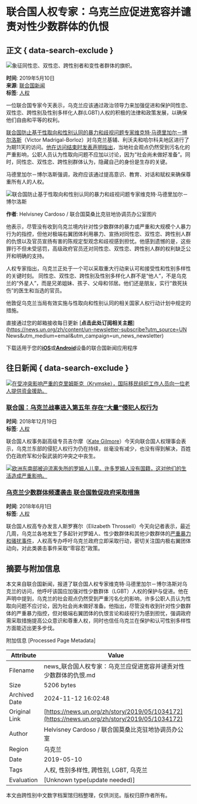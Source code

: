 # 联合国人权专家：乌克兰应促进宽容并谴责对性少数群体的仇恨

## 正文 { data-search-exclude }


![象征同性恋、双性恋、跨性别者和变性者群体的旗帜。](https://global.unitednations.entermediadb.net/assets/mediadb/services/module/asset/downloads/preset/assets/2016/05/24420/image1170x530cropped.jpg)

**时间**: 2019年5月10日  
**来源**: [联合国新闻](https://news.un.org/zh/story/2019/05/1034172)  
**标签**: [人权](https://zh/news/topic/human-rights)  

一位联合国专家今天表示，乌克兰应该通过政治领导力来加强促进和保护同性恋、双性恋、跨性别及性别多样化人群(LGBT)人权的积极的法律和政策发展，以确保他们自由和平等的权利。

[联合国防止基于性取向和性别认同的暴力和歧视问题专家维克特·马德里加尔－博尔洛斯](https://www.ohchr.org/CH/Issues/SexualOrientationGender/Pages/Index.aspx)（Victor Madrigal-Borloz）对乌克兰基辅、利沃夫和哈尔科夫地区进行了为期11天的访问。[他在访问结束时发表声明指出](https://www.ohchr.org/EN/NewsEvents/Pages/DisplayNews.aspx?NewsID=24587&LangID=E)，当地社会观点仍然受到污名化的严重影响，公职人员认为性取向问题不应加以讨论，因为“社会尚未做好准备”。同时，同性恋、双性恋、跨性别群体认为，隐藏自己的身份是生存的关键。

马德里加尔－博尔洛斯强调，政府应该通过提高意识、教育、对话和赋权来确保尊重所有人的人权。

![联合国防止基于性取向和性别认同的暴力和歧视问题专家维克特·马德里加尔－博尔洛斯](https://global.unitednations.entermediadb.net/assets/mediadb/services/module/asset/downloads/preset/assets/2018/12/18-12-10_Victor_Madrigal-Borloz.jpg/image1170x530cropped.jpg)

**作者**: Helvisney Cardoso / 联合国莫桑比克驻地协调员办公室图片

他表示，尽管没有收到乌克兰境内针对性少数群体的暴力或严重和大规模个人暴力行为的指控，但他对极端右翼团体利用暴力、宣扬对同性恋、双性恋、跨性别人群的仇恨以及官员宣扬有害的陈规定型观念和歧视感到担忧。他感到遗憾的是，这些罪行不但未受惩罚，高级政府官员还对同性恋、双性恋、跨性别人群的权利缺乏公开和明确的支持。

人权专家指出，乌克兰正处于一个可以采取重大行动来认可和接受性和性别多样性的关键时刻。 同性恋、双性恋、跨性别及性别多样化人群不是“他人”，不是乌克兰的“外星人”，而是兄弟姐妹、孩子、父母和邻居。他们还是朋友，实行“救死扶伤”的医生和当选的官员。

他敦促乌克兰当局有效实施与性取向和性别认同的相关国家人权行动计划中规定的措施。

直接通过您的邮箱接收每日更新 [**点击此处订阅相关主题**](https://news.un.org/zh/content/un-newsletter-subscribe?utm_source=UN News&utm_medium=email&utm_campaign=un_news_newsletter)

下载适用于您的[**iOS**](https://itunes.apple.com/us/app/un-news-reader/id496893005?mt=8)或[**Android**](https://play.google.com/store/apps/details?id=org.un.mobile.news&hl=en)设备的联合国新闻应用程序

## 往日新闻 { data-search-exclude }

[![在受冲突影响严重的克里姆斯克（Krymske），国际移民组织工作人员向一位老人提供资金援助。](https://global.unitednations.entermediadb.net/assets/mediadb/services/module/asset/downloads/preset/assets/2018/06/13-06-2018-Ukraine-IOM-assistance.jpg/image350x235cropped.jpg)](https://news.un.org/zh/story/2018/12/1025151)

### [联合国：乌克兰战事进入第五年 存在“大量”侵犯人权行为](https://news.un.org/zh/story/2018/12/1025151)

**时间**: 2018年12月19日  
**标签**: [人权](https://zh/news/topic/human-rights)  

联合国人权事务副高级专员吉尔摩（[Kate Gilmore](https://www.ohchr.org/CH/AboutUs/Pages/KateGilmore.aspx)）今天向联合国人权理事会表示，乌克兰东部的侵犯人权行为仍在持续，丝毫没有减少，也没有得到解决，百姓仍在政府军和分裂武装的冲突之中丧生。

[![欧洲东南部被迫流离失所的罗姆人儿童。许多罗姆人没有国籍，这对他们的生活造成严重影响。](https://global.unitednations.entermediadb.net/assets/mediadb/services/module/asset/downloads/preset/assets/2012/08/15307/image350x235cropped.jpg)](https://news.un.org/zh/story/2018/06/1010021)

### [乌克兰少数群体频遭袭击 联合国敦促政府采取措施](https://news.un.org/zh/story/2018/06/1010021)

**时间**: 2018年6月1日  
**标签**: [人权](https://zh/news/topic/human-rights)  

联合国人权高专办发言人斯罗赛尔（Elizabeth Throssell）今天向记者表示，最近几周，乌克兰各地发生了多起针对罗姆人、性少数群体和其他少数群体的[严重暴力和骚扰事件](http://www.ohchr.org/EN/NewsEvents/Pages/DisplayNews.aspx?NewsID=23166&LangID=E)，人权高专办呼吁乌克兰政府立即采取行动，密切关注国内极右翼团体动向，对此类袭击事件采取“零容忍”政策。

## 摘要与附加信息

<!-- tcd_abstract -->
本文来自联合国新闻，报道了联合国人权专家维克特·马德里加尔－博尔洛斯对乌克兰的访问，他呼吁该国应加强对性少数群体（LGBT）人权的保护与促进。他在声明中提到，乌克兰的社会观点仍然受到严重污名化的影响，许多公职人员认为性取向问题不应讨论，因为社会尚未做好准备。他指出，尽管没有收到针对性少数群体的严重暴力指控，但对极端右翼团体的仇恨言论和歧视行为感到担忧，强调政府需采取措施提高公众意识和尊重人权，同时也信任乌克兰在保护和认可性别多样性方面能迈出更多步伐。
<!-- tcd_abstract_end -->

附加信息 [Processed Page Metadata]

| Attribute       | Value                                  |
|-----------------|----------------------------------------|
| Filename        | news_联合国人权专家：乌克兰应促进宽容并谴责对性少数群体的仇恨.md                             |
| Size            | 5206 bytes                           |
| Archived Date   | 2024-11-12 16:02:48                             |
| Original Link   | [https://news.un.org/zh/story/2019/05/1034172](https://news.un.org/zh/story/2019/05/1034172)                       |
| Author          | Helvisney Cardoso / 联合国莫桑比克驻地协调员办公室                               |
| Region          | 乌克兰                               |
| Date            | 2019-05-10                                 |
| Tags            | 人权, 性别多样性, 跨性别, LGBT, 乌克兰                                 |
| Evaluation            | [Unknown type(update needed)]                                 |
<!-- tcd_table_end -->

本文由跨性别中文数字档案馆归档整理，仅供浏览。版权归原作者所有。
